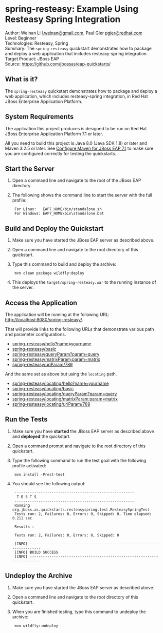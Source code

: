 # spring-resteasy: Example Using Resteasy Spring Integration

Author: Weinan Li <l.weinan@gmail.com>, Paul Gier <pgier@redhat.com>  
Level: Beginner  
Technologies: Resteasy, Spring  
Summary: The `spring-resteasy` quickstart demonstrates how to package and deploy a web application that includes resteasy-spring integration.  
Target Product: JBoss EAP  
Source: <https://github.com/jbossas/eap-quickstarts/>  

## What is it?

The `spring-resteasy` quickstart demonstrates how to package and deploy a web application, which includes resteasy-spring integration, in
Red Hat JBoss Enterprise Application Platform.

## System Requirements

The application this project produces is designed to be run on Red Hat JBoss Enterprise Application Platform 7.1 or later.

All you need to build this project is Java 8.0 (Java SDK 1.8) or later and Maven 3.2.5 or later. See [Configure Maven for JBoss EAP 7.1](https://github.com/jboss-developer/jboss-developer-shared-resources/blob/master/guides/CONFIGURE_MAVEN_JBOSS_EAP7.md#configure-maven-to-build-and-deploy-the-quickstarts) to make sure you are configured correctly for testing the quickstarts.


## Start the Server

1. Open a command line and navigate to the root of the JBoss EAP directory.
2. The following shows the command line to start the server with the full profile:

        For Linux:   EAP7_HOME/bin/standalone.sh
        For Windows: EAP7_HOME\bin\standalone.bat


## Build and Deploy the Quickstart

1. Make sure you have started the JBoss EAP server as described above.
2. Open a command line and navigate to the root directory of this quickstart.
3. Type this command to build and deploy the archive:

        mvn clean package wildfly:deploy

4. This deploys the `target/spring-resteasy.war` to the running instance of the server.


## Access the Application

The application will be running at the following URL:  <http://localhost:8080/spring-resteasy/>.

That will provide links to the following URLs that demonstrate various path and parameter configurations.

* [spring-resteasy/hello?name=yourname](http://localhost:8080/spring-resteasy/hello?name=yourname)
* [spring-resteasy/basic](http://localhost:8080/spring-resteasy/basic)
* [spring-resteasy/queryParam?param=query](http://localhost:8080/spring-resteasy/queryParam?param=query)
* [spring-resteasy/matrixParam;param=matrix](http://localhost:8080/spring-resteasy/matrixParam;param=matrix)
* [spring-resteasy/uriParam/789](http://localhost:8080/spring-resteasy/uriParam/789)

And the same set as above but using the `locating` path.

* [spring-resteasy/locating/hello?name=yourname](http://localhost:8080/spring-resteasy/locating/hello?name=yourname)
* [spring-resteasy/locating/basic](http://localhost:8080/spring-resteasy/locating/basic)
* [spring-resteasy/locating/queryParam?param=query](http://localhost:8080/spring-resteasy/locating/queryParam?param=query)
* [spring-resteasy/locating/matrixParam;param=matrix](http://localhost:8080/spring-resteasy/locating/matrixParam;param=matrix)
* [spring-resteasy/locating/uriParam/789](http://localhost:8080/spring-resteasy/locating/uriParam/789)


## Run the Tests

1. Make sure you have **started** the JBoss EAP server as described above and **deployed** the quickstart.
2. Open a command prompt and navigate to the root directory of this quickstart.
3. Type the following command to run the test goal with the following profile activated:

        mvn install -Prest-test

4. You should see the following output:

        -------------------------------------------------------
         T E S T S
        -------------------------------------------------------
        Running org.jboss.as.quickstarts.resteasyspring.test.ResteasySpringTest
        Tests run: 2, Failures: 0, Errors: 0, Skipped: 0, Time elapsed: 0.211 sec

        Results :

        Tests run: 2, Failures: 0, Errors: 0, Skipped: 0

        [INFO] ------------------------------------------------------------------------
        [INFO] BUILD SUCCESS
        [INFO] ------------------------------------------------------------------------



## Undeploy the Archive

1. Make sure you have started the JBoss EAP server as described above.
2. Open a command line and navigate to the root directory of this quickstart.
3. When you are finished testing, type this command to undeploy the archive:

        mvn wildfly:undeploy
